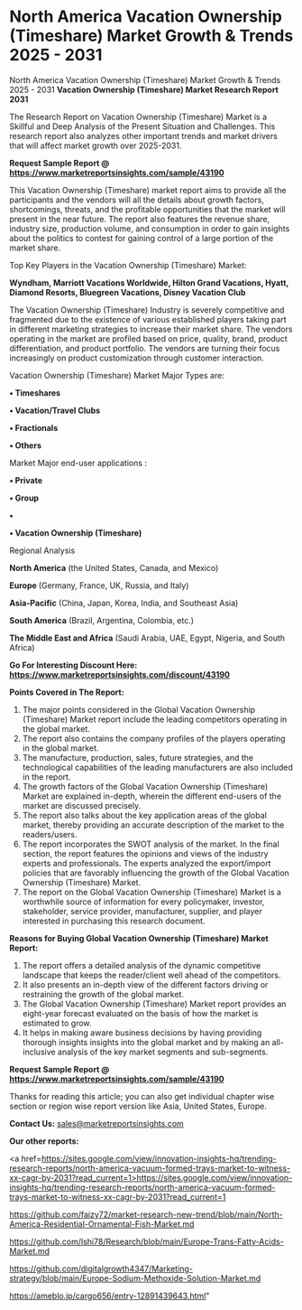 # North America Vacation Ownership (Timeshare) Market Growth & Trends 2025 - 2031
North America Vacation Ownership (Timeshare) Market Growth & Trends 2025 - 2031
<strong>Vacation Ownership (Timeshare) Market Research Report 2031</strong>

The Research Report on Vacation Ownership (Timeshare) Market is a Skillful and Deep Analysis of the Present Situation and Challenges. This research report also analyzes other important trends and market drivers that will affect market growth over 2025-2031.

<strong>Request Sample Report @ <a href=https://www.marketreportsinsights.com/sample/43190>https://www.marketreportsinsights.com/sample/43190</a></strong>

This Vacation Ownership (Timeshare) market report aims to provide all the participants and the vendors will all the details about growth factors, shortcomings, threats, and the profitable opportunities that the market will present in the near future. The report also features the revenue share, industry size, production volume, and consumption in order to gain insights about the politics to contest for gaining control of a large portion of the market share.

Top Key Players in the Vacation Ownership (Timeshare) Market:

<strong>Wyndham, Marriott Vacations Worldwide, Hilton Grand Vacations, Hyatt, Diamond Resorts, Bluegreen Vacations, Disney Vacation Club</strong>

The Vacation Ownership (Timeshare) Industry is severely competitive and fragmented due to the existence of various established players taking part in different marketing strategies to increase their market share. The vendors operating in the market are profiled based on price, quality, brand, product differentiation, and product portfolio. The vendors are turning their focus increasingly on product customization through customer interaction.

Vacation Ownership (Timeshare) Market Major Types are:

<strong>•  Timeshares

•  Vacation/Travel Clubs

•  Fractionals

•  Others</strong>

Market Major end-user applications :

<strong>•  Private

•  Group

•  

•  Vacation Ownership (Timeshare)</strong>

Regional Analysis

</u><strong><b>North America</b></strong> (the United States, Canada, and Mexico)

<strong><b>Europe </b></strong>(Germany, France, UK, Russia, and Italy)

<strong><b>Asia-Pacific</b></strong> (China, Japan, Korea, India, and Southeast Asia)

<strong><b>South America</b></strong> (Brazil, Argentina, Colombia, etc.)

<strong><b>The Middle East and Africa</b></strong> (Saudi Arabia, UAE, Egypt, Nigeria, and South Africa)

<strong>Go For Interesting Discount Here: <a href=https://www.marketreportsinsights.com/discount/43190>https://www.marketreportsinsights.com/discount/43190</a></strong>

<strong>Points Covered in The Report:</strong>
<ol>
  <li>The major points considered in the Global Vacation Ownership (Timeshare) Market report include the leading competitors operating in the global market.</li>
  <li>The report also contains the company profiles of the players operating in the global market.</li>
  <li>The manufacture, production, sales, future strategies, and the technological capabilities of the leading manufacturers are also included in the report.</li>
  <li>The growth factors of the Global Vacation Ownership (Timeshare) Market are explained in-depth, wherein the different end-users of the market are discussed precisely.</li>
  <li>The report also talks about the key application areas of the global market, thereby providing an accurate description of the market to the readers/users.</li>
  <li>The report incorporates the SWOT analysis of the market. In the final section, the report features the opinions and views of the industry experts and professionals. The experts analyzed the export/import policies that are favorably influencing the growth of the Global Vacation Ownership (Timeshare) Market.</li>
  <li>The report on the Global Vacation Ownership (Timeshare) Market is a worthwhile source of information for every policymaker, investor, stakeholder, service provider, manufacturer, supplier, and player interested in purchasing this research document.</li>
</ol>
<strong>Reasons for Buying Global Vacation Ownership (Timeshare) Market Report:</strong>

<ol>
  <li>The report offers a detailed analysis of the dynamic competitive landscape that keeps the reader/client well ahead of the competitors.</li>
  <li>It also presents an in-depth view of the different factors driving or restraining the growth of the global market.</li>
  <li>The Global Vacation Ownership (Timeshare) Market report provides an eight-year forecast evaluated on the basis of how the market is estimated to grow.</li>
  <li>It helps in making aware business decisions by having providing thorough insights insights into the global market and by making an all-inclusive analysis of the key market segments and sub-segments.</li>
</ol>
<strong>Request Sample Report @ <a href=https://www.marketreportsinsights.com/sample/43190>https://www.marketreportsinsights.com/sample/43190</a></strong>


Thanks for reading this article; you can also get individual chapter wise section or region wise report version like Asia, United States, Europe.

<strong>Contact Us:</strong>
sales@marketreportsinsights.com

<strong>Our other reports:</strong>

<a href=https://sites.google.com/view/innovation-insights-hq/trending-research-reports/north-america-vacuum-formed-trays-market-to-witness-xx-cagr-by-2031?read_current=1>https://sites.google.com/view/innovation-insights-hq/trending-research-reports/north-america-vacuum-formed-trays-market-to-witness-xx-cagr-by-2031?read_current=1</a>

<a href=https://github.com/faizy72/market-research-new-trend/blob/main/North-America-Residential-Ornamental-Fish-Market.md>https://github.com/faizy72/market-research-new-trend/blob/main/North-America-Residential-Ornamental-Fish-Market.md</a>

<a href=https://github.com/Ishi78/Research/blob/main/Europe-Trans-Fatty-Acids-Market.md>https://github.com/Ishi78/Research/blob/main/Europe-Trans-Fatty-Acids-Market.md</a>

<a href=https://github.com/digitalgrowth4347/Marketing-strategy/blob/main/Europe-Sodium-Methoxide-Solution-Market.md>https://github.com/digitalgrowth4347/Marketing-strategy/blob/main/Europe-Sodium-Methoxide-Solution-Market.md</a>

<a href=https://ameblo.jp/cargo656/entry-12891439643.html>https://ameblo.jp/cargo656/entry-12891439643.html</a>"
